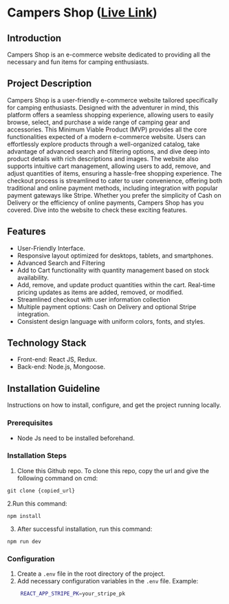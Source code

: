 <!-- <div align="center">
  <h1>Comprehensive Project README Template</h1>
</div>

--- -->

# Campers Shop ([Live Link](https://campers-shop-mu.vercel.app/))

## Introduction

Campers Shop is an e-commerce website dedicated to providing all the necessary and fun items for camping enthusiasts.

## Project Description

Campers Shop is a user-friendly e-commerce website tailored specifically for camping enthusiasts. Designed with the adventurer in mind, this platform offers a seamless shopping experience, allowing users to easily browse, select, and purchase a wide range of camping gear and accessories.
This Minimum Viable Product (MVP) provides all the core functionalities expected of a modern e-commerce website. Users can effortlessly explore products through a well-organized catalog, take advantage of advanced search and filtering options, and dive deep into product details with rich descriptions and images. The website also supports intuitive cart management, allowing users to add, remove, and adjust quantities of items, ensuring a hassle-free shopping experience.
The checkout process is streamlined to cater to user convenience, offering both traditional and online payment methods, including integration with popular payment gateways like Stripe. Whether you prefer the simplicity of Cash on Delivery or the efficiency of online payments, Campers Shop has you covered. Dive into the website to check these exciting features.

## Features

- User-Friendly Interface.
- Responsive layout optimized for desktops, tablets, and smartphones.
- Advanced Search and Filtering
- Add to Cart functionality with quantity management based on stock availability.
- Add, remove, and update product quantities within the cart. Real-time pricing updates as items are added, removed, or modified.
- Streamlined checkout with user information collection
- Multiple payment options: Cash on Delivery and optional Stripe integration.
- Consistent design language with uniform colors, fonts, and styles.

## Technology Stack

- Front-end: React JS, Redux.
- Back-end: Node.js, Mongoose.

## Installation Guideline

Instructions on how to install, configure, and get the project running locally.

### Prerequisites

- Node Js need to be installed beforehand.

### Installation Steps

1. Clone this Github repo. To clone this repo, copy the url and give the following command on cmd:

```
git clone {copied_url}
```

2.Run this command:

```
npm install
```

3. After successful installation, run this command:

```
npm run dev
```

### Configuration

1. Create a `.env` file in the root directory of the project.
2. Add necessary configuration variables in the `.env` file.
   Example:
   ```bash
    REACT_APP_STRIPE_PK=your_stripe_pk
   ```
